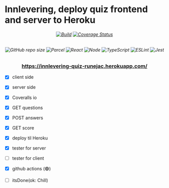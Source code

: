 # Innlevering, deploy quiz frontend and server to Heroku
<h6 align="center">

[![Build](https://github.com/runejac/web-api-own-account-innlevering-runejac/actions/workflows/test.yml/badge.svg)](https://github.com/runejac/web-api-own-account-innlevering-runejac/actions/workflows/test.yml)
[![Coverage Status](https://coveralls.io/repos/github/runejac/web-api-own-account-innlevering-runejac/badge.svg?branch=main&t=cenNWE)](https://coveralls.io/github/runejac/web-api-own-account-innlevering-runejac?branch=main)

</h6>


<h6 align="center">

![GitHub repo size](https://img.shields.io/github/repo-size/runejac/web-api-own-account-innlevering-runejac)
![Parcel](https://badges.aleen42.com/src/parcel.svg)
![React](https://badges.aleen42.com/src/react.svg)
![Node](https://badges.aleen42.com/src/node.svg)
![TypeScript](https://badges.aleen42.com/src/typescript.svg)
![ESLint](https://badges.aleen42.com/src/eslint.svg)
![Jest](https://badges.aleen42.com/src/jest_1.svg)

</h6>

<h3 align="center">

https://innlevering-quiz-runejac.herokuapp.com/

</h3>

* [x] client side
* [x] server side
* [x] Coveralls io
* [x] GET questions
* [x] POST answers
* [x] GET score
* [x] deploy til Heroku
* [x] tester for server
* [ ] tester for client
* [X] github actions (🟢)
* [ ] itsDone(ok: Chill)

